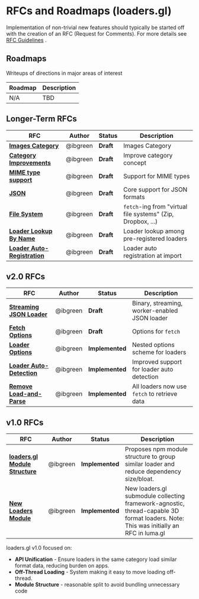 # RFCs and Roadmaps (loaders.gl)

Implementation of non-trivial new features should typically be started off with the creation of an RFC (Request for Comments). For more details see [RFC Guidelines](../RFC-GUIDELINES.md) .

## Roadmaps

Writeups of directions in major areas of interest

| Roadmap | Description |
| ------- | ----------- |
| N/A     | TBD         |

## Longer-Term RFCs

| RFC                                                                   | Author   | Status    | Description                                                 |
| --------------------------------------------------------------------- | -------- | --------- | ----------------------------------------------------------- |
| [**Images Category**](vNext/images-category-rfc.md)                   | @ibgreen | **Draft** | Images Category                                             |
| [**Category Improvements**](vNext/category-improvements-rfc.md)       | @ibgreen | **Draft** | Improve category concept                                    |
| [**MIME type support**](vNext/mime-type-support-rfc.md)               | @ibgreen | **Draft** | Support for MIME types                                      |
| [**JSON**](vNext/json-support-rfc.md)                                 | @ibgreen | **Draft** | Core support for JSON formats                               |
| [**File System**](vNext/file-system-rfc.md)                           | @ibgreen | **Draft** | `fetch`-ing from "virtual file systems" (Zip, Dropbox, ...) |
| [**Loader Lookup By Name**](vNext/loader-lookup-by-name-rfc.md)       | @ibgreen | **Draft** | Loader lookup among pre-registered loaders                  |
| [**Loader Auto-Registration**](vNext/loader-auto-registration-rfc.md) | @ibgreen | **Draft** | Loader auto registration at import                          |

## v2.0 RFCs

| RFC                                                            | Author   | Status          | Description                                   |
| -------------------------------------------------------------- | -------- | --------------- | --------------------------------------------- |
| [**Streaming JSON Loader**](v2.0/json-loader-rfc.md)           | @ibgreen | **Draft**       | Binary, streaming, worker-enabled JSON loader |
| [**Fetch Options**](v2.0/fetch-option-rfc.md)                  | @ibgreen | **Draft**       | Options for `fetch`                           |
| [**Loader Options**](v2.0/loader-options-rfc.md)               | @ibgreen | **Implemented** | Nested options scheme for loaders             |
| [**Loader Auto-Detection**](v2.0/loader-auto-detection-rfc.md) | @ibgreen | **Implemented** | Improved support for loader auto detection    |
| [**Remove Load-and-Parse**](v2.0/remove-load-and-parse-rfc.md) | @ibgreen | **Implemented** | All loaders now use `fetch` to retrieve data  |

## v1.0 RFCs

| RFC                                                             | Author   | Status          | Description                                                                                                                          |
| --------------------------------------------------------------- | -------- | --------------- | ------------------------------------------------------------------------------------------------------------------------------------ |
| [**loaders.gl Module Structure**](v1.0/module-structure-rfc.md) | @ibgreen | **Implemented** | Proposes npm module structure to group similar loader and reduce dependency size/bloat.                                              |
| [**New Loaders Module**](v1.0/loader-module-rfc.md)             | @ibgreen | **Implemented** | New loaders.gl submodule collecting framework-agnostic, thread-capable 3D format loaders. Note: This was initially an RFC in luma.gl |

loaders.gl v1.0 focused on:

- **API Unification** - Ensure loaders in the same category load similar format data, reducing burden on apps.
- **Off-Thread Loading** - System making it easy to move loading off-thread.
- **Module Structure** - reasonable split to avoid bundling unnecessary code
